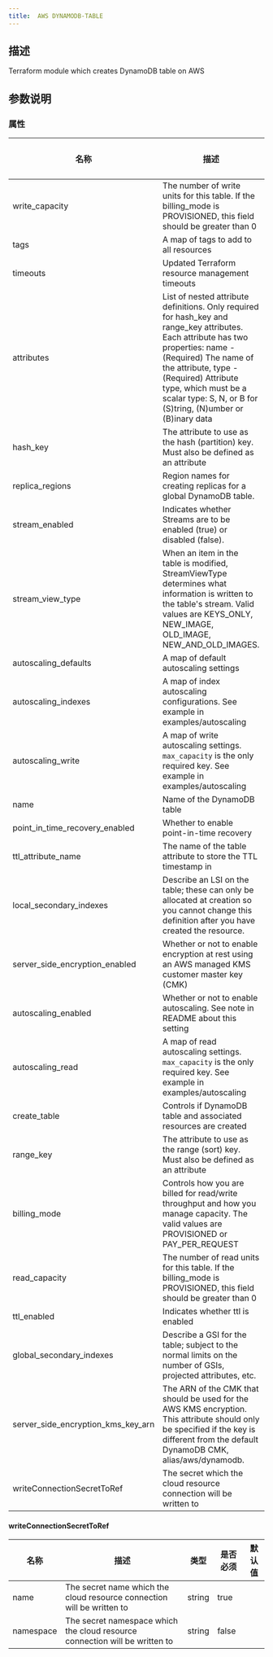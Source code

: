 ```yaml
---
title:  AWS DYNAMODB-TABLE
---
```


## 描述

Terraform module which creates DynamoDB table on AWS

## 参数说明


### 属性

 名称 | 描述 | 类型 | 是否必须 | 默认值 
 ------------ | ------------- | ------------- | ------------- | ------------- 
 write_capacity | The number of write units for this table. If the billing_mode is PROVISIONED, this field should be greater than 0 | number | false |  
 tags | A map of tags to add to all resources | map(string) | false |  
 timeouts | Updated Terraform resource management timeouts | map(string) | false |  
 attributes | List of nested attribute definitions. Only required for hash_key and range_key attributes. Each attribute has two properties: name - (Required) The name of the attribute, type - (Required) Attribute type, which must be a scalar type: S, N, or B for (S)tring, (N)umber or (B)inary data | list(map(string)) | false |  
 hash_key | The attribute to use as the hash (partition) key. Must also be defined as an attribute | string | false |  
 replica_regions | Region names for creating replicas for a global DynamoDB table. | any | false |  
 stream_enabled | Indicates whether Streams are to be enabled (true) or disabled (false). | bool | false |  
 stream_view_type | When an item in the table is modified, StreamViewType determines what information is written to the table's stream. Valid values are KEYS_ONLY, NEW_IMAGE, OLD_IMAGE, NEW_AND_OLD_IMAGES. | string | false |  
 autoscaling_defaults | A map of default autoscaling settings | map(string) | false |  
 autoscaling_indexes | A map of index autoscaling configurations. See example in examples/autoscaling | map(map(string)) | false |  
 autoscaling_write | A map of write autoscaling settings. `max_capacity` is the only required key. See example in examples/autoscaling | map(string) | false |  
 name | Name of the DynamoDB table | string | false |  
 point_in_time_recovery_enabled | Whether to enable point-in-time recovery | bool | false |  
 ttl_attribute_name | The name of the table attribute to store the TTL timestamp in | string | false |  
 local_secondary_indexes | Describe an LSI on the table; these can only be allocated at creation so you cannot change this definition after you have created the resource. | any | false |  
 server_side_encryption_enabled | Whether or not to enable encryption at rest using an AWS managed KMS customer master key (CMK) | bool | false |  
 autoscaling_enabled | Whether or not to enable autoscaling. See note in README about this setting | bool | false |  
 autoscaling_read | A map of read autoscaling settings. `max_capacity` is the only required key. See example in examples/autoscaling | map(string) | false |  
 create_table | Controls if DynamoDB table and associated resources are created | bool | false |  
 range_key | The attribute to use as the range (sort) key. Must also be defined as an attribute | string | false |  
 billing_mode | Controls how you are billed for read/write throughput and how you manage capacity. The valid values are PROVISIONED or PAY_PER_REQUEST | string | false |  
 read_capacity | The number of read units for this table. If the billing_mode is PROVISIONED, this field should be greater than 0 | number | false |  
 ttl_enabled | Indicates whether ttl is enabled | bool | false |  
 global_secondary_indexes | Describe a GSI for the table; subject to the normal limits on the number of GSIs, projected attributes, etc. | any | false |  
 server_side_encryption_kms_key_arn | The ARN of the CMK that should be used for the AWS KMS encryption. This attribute should only be specified if the key is different from the default DynamoDB CMK, alias/aws/dynamodb. | string | false |  
 writeConnectionSecretToRef | The secret which the cloud resource connection will be written to | [writeConnectionSecretToRef](#writeConnectionSecretToRef) | false |  


#### writeConnectionSecretToRef

 名称 | 描述 | 类型 | 是否必须 | 默认值 
 ------------ | ------------- | ------------- | ------------- | ------------- 
 name | The secret name which the cloud resource connection will be written to | string | true |  
 namespace | The secret namespace which the cloud resource connection will be written to | string | false |  
